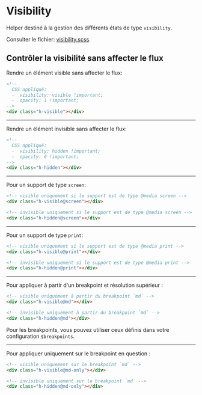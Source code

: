 # Visibility

Helper destiné à la gestion des différents états de type `visibility`.

Consulter le fichier: [visibility.scss](https://git.cross-systems.ch/wide-front/modulus/blob/develop/scss/helpers/visibility.scss).


## Contrôler la visibilité sans affecter le flux

Rendre un élément visible sans affecter le flux:
```html
<!--
  CSS appliqué:
  -  visibility: visible !important;
  -  opacity: 1 !important;
-->
<div class="h-visible"></div>
```

---

Rendre un élément invisible sans affecter le flux:
```html
<!--
  CSS appliqué:
  -  visibility: hidden !important;
  -  opacity: 0 !important;
-->
<div class="h-hidden"></div>
```

---

Pour un support de type `screen`:
```html
<!-- visible uniquement si le support est de type @media screen -->
<div class="h-visible@screen"></div>

<!-- invisible uniquement si le support est de type @media screen -->
<div class="h-hidden@screen"></div>
```

---

Pour un support de type `print`:
```html
<!-- visible uniquement si le support est de type @media print -->
<div class="h-visible@print"></div>

<!-- invisible uniquement si le support est de type @media print -->
<div class="h-hidden@print"></div>
```

---

Pour appliquer à partir d'un breakpoint et résolution supérieur :
```html
<!-- visible uniquement à partir du breakpoint `md` -->
<div class="h-visible@md"></div>

<!-- invisible uniquement à partir du breakpoint `md` -->
<div class="h-hidden@md"></div>
```

Pour les breakpoints, vous pouvez utiliser ceux définis dans votre configuration `$breakpoints`.

---

Pour appliquer uniquement sur le breakpoint en question :
```html
<!-- visible uniquement sur le breakpoint `md` -->
<div class="h-visible@md-only"></div>

<!-- invisible uniquement sur le breakpoint `md` -->
<div class="h-hidden@md-only"></div>
```

